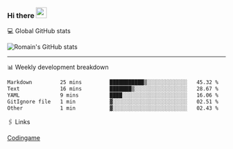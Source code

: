### Hi there <img src="https://media.giphy.com/media/hvRJCLFzcasrR4ia7z/giphy.gif" width="25px" height="25px">

💻 Global GitHub stats


![Romain's GitHub stats](https://github-readme-stats.vercel.app/api?username=Flasssh&show_icons=true&theme=tokyonight)

---

📊 Weekly development breakdown
<!--START_SECTION:waka-->

```txt
Markdown         25 mins         ███████████▒░░░░░░░░░░░░░   45.32 %
Text             16 mins         ███████▒░░░░░░░░░░░░░░░░░   28.67 %
YAML             9 mins          ████░░░░░░░░░░░░░░░░░░░░░   16.06 %
GitIgnore file   1 min           ▓░░░░░░░░░░░░░░░░░░░░░░░░   02.51 %
Other            1 min           ▓░░░░░░░░░░░░░░░░░░░░░░░░   02.43 %
```

<!--END_SECTION:waka-->

🖇 Links

[Codingame](https://www.codingame.com/profile/defc3ee5279aecc1bb6114e1f994ea9b3325423)
